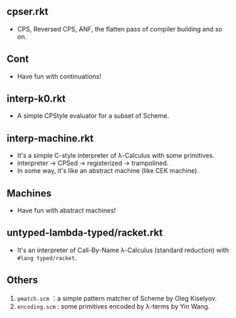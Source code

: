 ## cpser.rkt

- CPS, Reversed CPS, ANF, the flatten pass of compiler building and so on.

## Cont

- Have fun with continuations!

## interp-k0.rkt

- A simple CPStyle evaluator for a subset of Scheme.

## interp-machine.rkt

- It's a simple C-style interpreter of λ-Calculus with some primitives.
- interpreter -> CPSed -> registerized -> trampolined.
- In some way, it's like an abstract machine (like CEK machine).

## Machines

- Have fun with abstract machines!

## untyped-lambda-typed/racket.rkt

- It's an interpreter of Call-By-Name λ-Calculus (standard reduction) with `#lang typed/racket`.

## Others

1. `pmatch.scm` ：a simple pattern matcher of Scheme by Oleg Kiselyov.
2. `encoding.scm` : some primitives encoded by λ-terms by Yin Wang.
